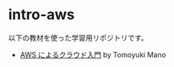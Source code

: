 # intro-aws

以下の教材を使った学習用リポジトリです。

- [AWS によるクラウド入門](https://tomomano.gitlab.io/intro-aws/) by Tomoyuki Mano
